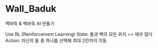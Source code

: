 # Wall_Baduk
벽바둑 & 벽바둑 AI 만들기

Use RL (Reinforcement Learning)
State: 돌과 벽의 모든 위치 => 매우 많다
Action: 자신의 돌 중 하나를 선택해 최대 2칸까지 이동

